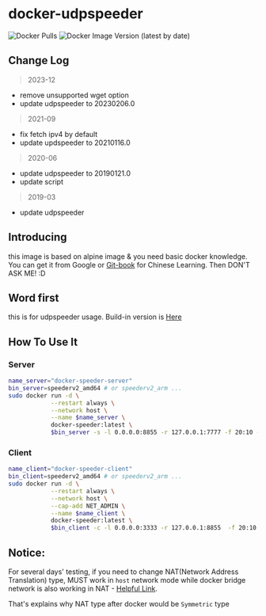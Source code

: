# docker-udpspeeder

![Docker Pulls](https://img.shields.io/docker/pulls/dogbutcat/docker-speeder) ![Docker Image Version (latest by date)](https://img.shields.io/docker/v/dogbutcat/docker-speeder)

## Change Log

> 2023-12

- remove unsupported wget option
- update udpspeeder to 20230206.0

> 2021-09

- fix fetch ipv4 by default
- update updspeeder to 20210116.0

> 2020-06

- update udpspeeder to 20190121.0
- update script

> 2019-03

- update udpspeeder

## Introducing

this image is based on alpine image & you need basic docker knowledge. You can get it from Google or [Git-book](https://yeasy.gitbooks.io/docker_practice/) for Chinese Learning. Then DON'T ASK ME! :D

## Word first

this is for udpspeeder usage. Build-in version is [Here](https://github.com/wangyu-/UDPspeeder/releases/tag/20230206.0)

## How To Use It

### Server

```sh
name_server="docker-speeder-server"
bin_server=speederv2_amd64 # or speederv2_arm ...
sudo docker run -d \
            --restart always \
            --network host \
            --name $name_server \
            docker-speeder:latest \
            $bin_server -s -l 0.0.0.0:8855 -r 127.0.0.1:7777 -f 20:10 -k "passwds" --mode 0
```

### Client

```sh
name_client="docker-speeder-client"
bin_client=speederv2_amd64 # or speederv2_arm ...
sudo docker run -d \
            --restart always \
            --network host \
            --cap-add NET_ADMIN \
            --name $name_client \
            docker-speeder:latest \
            $bin_client -c -l 0.0.0.0:3333 -r 127.0.0.1:8855  -f 20:10 -k "passwds" --mode 0
```

## Notice:

For several days' testing, if you need to change NAT(Network Address Translation) type, MUST work in `host` network mode while docker bridge network is also working in NAT - [Helpful Link](http://blog.daocloud.io/docker-bridge/).

That's explains why NAT type after docker would be `Symmetric` type

